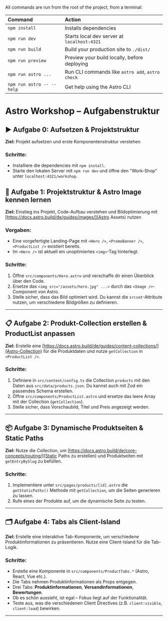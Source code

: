 All commands are run from the root of the project, from a terminal:

| Command                   | Action                                           |
|:--------------------------|:-------------------------------------------------|
| `npm install`             | Installs dependencies                            |
| `npm run dev`             | Starts local dev server at `localhost:4321`      |
| `npm run build`           | Build your production site to `./dist/`          |
| `npm run preview`         | Preview your build locally, before deploying     |
| `npm run astro ...`       | Run CLI commands like `astro add`, `astro check` |
| `npm run astro -- --help` | Get help using the Astro CLI                     |

# Astro Workshop – Aufgabenstruktur

## ▶️ Aufgabe 0: Aufsetzen & Projektstruktur
**Ziel:** Projekt aufsetzen und erste Komponentenstruktur verstehen

### Schritte:
* Installiere die dependencies mit `npm install`.
* Starte den lokalen Server mit `npm run dev` und öffne den "Work-Shop" unter `localhost:4321/workshop`.

## 🌟 Aufgabe 1: Projektstruktur & Astro Image kennen lernen

**Ziel:** Einstieg ins Projekt, Code-Aufbau verstehen und Bildoptimierung mit [https://docs.astro.build/de/guides/images/](Astro Assets) nutzen

### Vorgaben:

* Eine vorgefertigte Landing-Page mit `<Hero />`, `<PromoBanner />`, `<ProductList />` existiert bereits.
* Im `<Hero />` ist aktuell ein unoptimiertes `<img>`-Tag hinterlegt.

### Schritte:

1. Öffne `src/components/Hero.astro` und verschaffe dir einen Überblick über den Code.
2. Ersetze das `<img src="/assets/hero.jpg" ...>` durch das `<Image />`-Component von Astro.
3. Stelle sicher, dass das Bild optimiert wird. Du kannst die `srcset`-Attribute nutzen, um verschiedene Bildgrößen zu definieren.

---

## 📋 Aufgabe 2: Produkt-Collection erstellen & ProductList anpassen

**Ziel:** Erstelle eine [https://docs.astro.build/de/guides/content-collections/](Astro-Collection) für die Produktdaten und nutze `getCollection` in `<ProductList />`.

### Schritte:

1. Definiere in `src/content/config.ts` die Collection `products` mit den Daten aus `src/data/products.json`. Du kannst auch mit Zod ein passendes Schema erstellen.
2. Öffne `src/components/ProductList.astro` und ersetze das leere Array mit der Collection (`getCollection`).
3. Stelle sicher, dass Vorschaubild, Titel und Preis angezeigt werden.

---

## 📦 Aufgabe 3: Dynamische Produktseiten & Static Paths

**Ziel:** Nutze die Collection, um [https://docs.astro.build/de/core-concepts/routing/](Static Paths zu erstellen) und Produktseiten mit `getEntryBySlug` zu befüllen.

### Schritte:

1. Implementiere unter `src/pages/products/[id].astro` die `getStaticPaths()` Methode mit `getCollection`, um die Seiten generieren zu lassen.
2. Rufe eines der Produkte auf, um die dynamische Seite zu testen.

---

## 🗂 Aufgabe 4: Tabs als Client-Island

**Ziel:** Erstelle eine interaktive Tab-Komponente, um verschiedene Produktinformationen zu präsentieren. Nutze eine
Client-Island für die Tab-Logik.

### Schritte:

* Erstelle eine Komponente  in `src/components/ProductTabs.*` (Astro, React, Vue etc.).
* Die Tabs nehmen Produktinformationen als Props entgegen.
* Drei Tabs: **Produktinformationen**, **Versandinformationen**, **Bewertungen**.
* Ob es schön aussieht, ist egal – Fokus liegt auf der Funktionalität.
* Teste aus, was die verschiedenen Client Directives (z.B. `client:visible`, `client:load`) bewirken.

---

